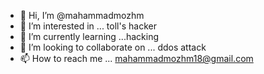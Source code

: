 - 👋 Hi, I’m @mahammadmozhm
- 👀 I’m interested in ... toll's hacker
- 🌱 I’m currently learning ...hacking
- 💞️ I’m looking to collaborate on ... ddos attack
- 📫 How to reach me ... mahammadmozhm18@gmail.com

<!---
mahammadmozhm/mahammadmozhm is a ✨ special ✨ repository because its `README.md` (this file) appears on your GitHub profile.
You can click the Preview link to take a look at your changes.
--->
